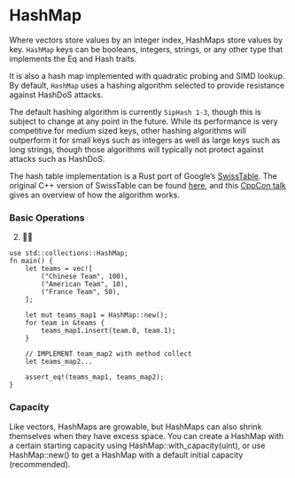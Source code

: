 # HashMap
Where vectors store values by an integer index, HashMaps store values by key. `HashMap` keys can be booleans, integers, strings, or any other type that implements the Eq and Hash traits. 

It is also a hash map implemented with quadratic probing and SIMD lookup. By default, `HashMap` uses a hashing algorithm selected to provide resistance against HashDoS attacks.

The default hashing algorithm is currently `SipHash 1-3`, though this is subject to change at any point in the future. While its performance is very competitive for medium sized keys, other hashing algorithms will outperform it for small keys such as integers as well as large keys such as long strings, though those algorithms will typically not protect against attacks such as HashDoS.

The hash table implementation is a Rust port of Google’s [SwissTable](https://abseil.io/blog/20180927-swisstables). The original C++ version of SwissTable can be found [here](https://github.com/abseil/abseil-cpp/blob/master/absl/container/internal/raw_hash_set.h), and this [CppCon talk](https://www.youtube.com/watch?v=ncHmEUmJZf4) gives an overview of how the algorithm works.


### Basic Operations

2. 🌟🌟
```rust,editable
use std::collections::HashMap;
fn main() {
    let teams = vec![
        ("Chinese Team", 100),
        ("American Team", 10),
        ("France Team", 50),
    ];

    let mut teams_map1 = HashMap::new();
    for team in &teams {
        teams_map1.insert(team.0, team.1);
    }

    // IMPLEMENT team_map2 with method collect
    let teams_map2...

    assert_eq!(teams_map1, teams_map2);
}
```

### Capacity
Like vectors, HashMaps are growable, but HashMaps can also shrink themselves when they have excess space. You can create a HashMap with a certain starting capacity using HashMap::with_capacity(uint), or use HashMap::new() to get a HashMap with a default initial capacity (recommended).